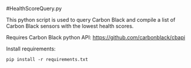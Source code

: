 #HealthScoreQuery.py

This python script is used to query Carbon Black and compile a list of Carbon Black sensors with the lowest health scores.

Requires Carbon Black python API: https://github.com/carbonblack/cbapi

Install requirements: 
```
pip install -r requirements.txt
```
